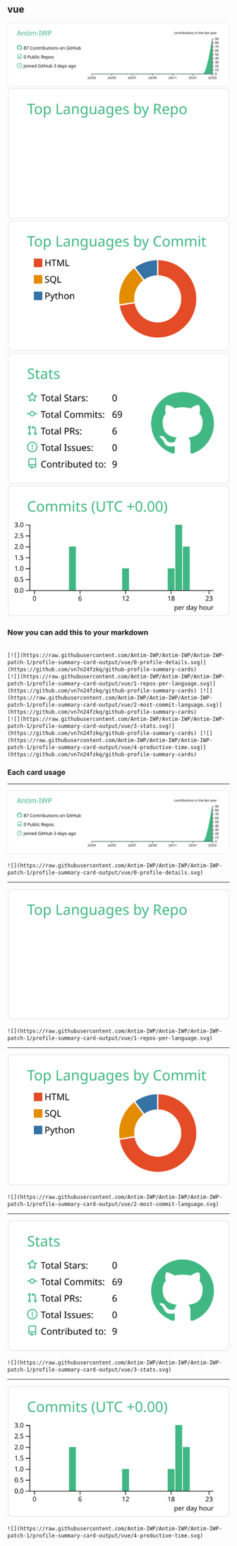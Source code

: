 ## vue

[![](./0-profile-details.svg)](https://github.com/vn7n24fzkq/github-profile-summary-cards)
[![](./1-repos-per-language.svg)](https://github.com/vn7n24fzkq/github-profile-summary-cards) [![](./2-most-commit-language.svg)](https://github.com/vn7n24fzkq/github-profile-summary-cards)
[![](./3-stats.svg)](https://github.com/vn7n24fzkq/github-profile-summary-cards) [![](./4-productive-time.svg)](https://github.com/vn7n24fzkq/github-profile-summary-cards)
### Now you can add this to your markdown
```

[![](https://raw.githubusercontent.com/Antim-IWP/Antim-IWP/Antim-IWP-patch-1/profile-summary-card-output/vue/0-profile-details.svg)](https://github.com/vn7n24fzkq/github-profile-summary-cards)
[![](https://raw.githubusercontent.com/Antim-IWP/Antim-IWP/Antim-IWP-patch-1/profile-summary-card-output/vue/1-repos-per-language.svg)](https://github.com/vn7n24fzkq/github-profile-summary-cards) [![](https://raw.githubusercontent.com/Antim-IWP/Antim-IWP/Antim-IWP-patch-1/profile-summary-card-output/vue/2-most-commit-language.svg)](https://github.com/vn7n24fzkq/github-profile-summary-cards)
[![](https://raw.githubusercontent.com/Antim-IWP/Antim-IWP/Antim-IWP-patch-1/profile-summary-card-output/vue/3-stats.svg)](https://github.com/vn7n24fzkq/github-profile-summary-cards) [![](https://raw.githubusercontent.com/Antim-IWP/Antim-IWP/Antim-IWP-patch-1/profile-summary-card-output/vue/4-productive-time.svg)](https://github.com/vn7n24fzkq/github-profile-summary-cards)

```

### Each card usage
---

![](./0-profile-details.svg)

```
![](https://raw.githubusercontent.com/Antim-IWP/Antim-IWP/Antim-IWP-patch-1/profile-summary-card-output/vue/0-profile-details.svg)
```

    

---

![](./1-repos-per-language.svg)

```
![](https://raw.githubusercontent.com/Antim-IWP/Antim-IWP/Antim-IWP-patch-1/profile-summary-card-output/vue/1-repos-per-language.svg)
```

    

---

![](./2-most-commit-language.svg)

```
![](https://raw.githubusercontent.com/Antim-IWP/Antim-IWP/Antim-IWP-patch-1/profile-summary-card-output/vue/2-most-commit-language.svg)
```

    

---

![](./3-stats.svg)

```
![](https://raw.githubusercontent.com/Antim-IWP/Antim-IWP/Antim-IWP-patch-1/profile-summary-card-output/vue/3-stats.svg)
```

    

---

![](./4-productive-time.svg)

```
![](https://raw.githubusercontent.com/Antim-IWP/Antim-IWP/Antim-IWP-patch-1/profile-summary-card-output/vue/4-productive-time.svg)
```

    

